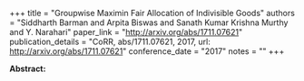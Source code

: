 +++
title = "Groupwise Maximin Fair Allocation of Indivisible Goods"
authors = "Siddharth Barman and Arpita Biswas and Sanath Kumar Krishna Murthy and Y. Narahari"
paper_link = "http://arxiv.org/abs/1711.07621"
publication_details = "CoRR, abs/1711.07621, 2017, url: http://arxiv.org/abs/1711.07621"
conference_date = "2017"
notes = ""
+++

<b>Abstract:</b>
